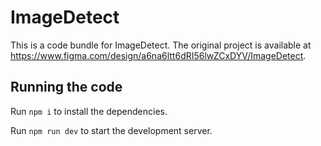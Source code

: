 
  # ImageDetect

  This is a code bundle for ImageDetect. The original project is available at https://www.figma.com/design/a6na6ltt6dRI56lwZCxDYV/ImageDetect.

  ## Running the code

  Run `npm i` to install the dependencies.

  Run `npm run dev` to start the development server.
  